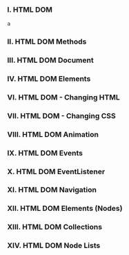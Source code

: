### I. HTML DOM

```javascript
a
```
### II. HTML DOM Methods

### III. HTML DOM Document

### IV. HTML DOM Elements

### VI. HTML DOM - Changing HTML

### VII. HTML DOM - Changing CSS

### VIII. HTML DOM Animation

### IX. HTML DOM Events

### X. HTML DOM EventListener

### XI. HTML DOM Navigation

### XII. HTML DOM Elements (Nodes)

### XIII. HTML DOM Collections

### XIV. HTML DOM Node Lists